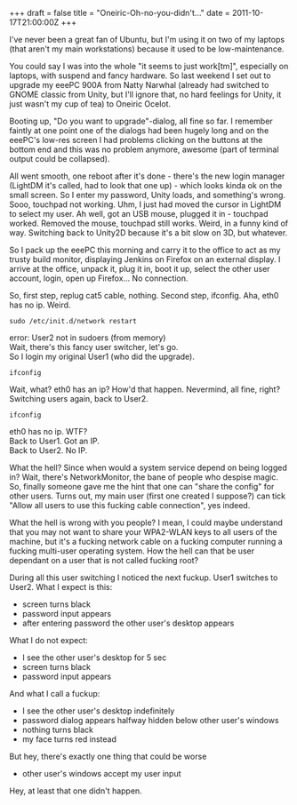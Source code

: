 +++
draft = false
title = "Oneiric-Oh-no-you-didn't..."
date = 2011-10-17T21:00:00Z
+++



I've never been a great fan of Ubuntu, but I'm using it on two of my laptops  
(that aren't my main workstations) because it used to be low-maintenance.

You could say I was into the whole "it seems to just work[tm]", especially on
 laptops, with suspend and fancy hardware. So last weekend I set out to upgrade
 my eeePC 900A from Natty Narwhal (already had switched to GNOME classic from
 Unity, but I'll ignore that, no hard feelings for Unity, it just wasn't my
 cup of tea) to Oneiric Ocelot.

Booting up, "Do you want to upgrade"-dialog, all fine so far. I remember faintly
 at one point one of the dialogs had been hugely long and on the eeePC's low-res
 screen I had problems clicking on the buttons at the bottom end and this was
 no problem anymore, awesome (part of terminal output could be collapsed).

All went smooth, one reboot after it's done - there's the new login manager
 (LightDM it's called, had to look that one up) - which looks kinda ok on the
 small screen. So I enter my password, Unity loads, and something's wrong.
 Sooo, touchpad not working. Uhm, I just had moved the cursor in LightDM to
 select my user. Ah well, got an USB mouse, plugged it in - touchpad worked.
 Removed the mouse, touchpad still works. Weird, in a funny kind of way.
 Switching back to Unity2D because it's a bit slow on 3D, but whatever.

So I pack up the eeePC this morning and carry it to the office to act as my
 trusty build monitor, displaying Jenkins on Firefox on an external display.
 I arrive at the office, unpack it, plug it in, boot it up, select the other
 user account, login, open up Firefox... No connection.

So, first step, replug cat5 cable, nothing.
 Second step, ifconfig. Aha, eth0 has no ip. Weird. 

    sudo /etc/init.d/network restart

 error: User2 not in sudoers (from memory)  
 Wait, there's this fancy user switcher, let's go.  
 So I login my original User1 (who did the upgrade).  

    ifconfig

 Wait, what? eth0 has an ip? How'd that happen. Nevermind, all fine, right?  
 Switching users again, back to User2.  

    ifconfig

 eth0 has no ip. WTF?  
 Back to User1. Got an IP.  
 Back to User2. No IP.  

 What the hell? Since when would a system service depend on being logged in?
 Wait, there's NetworkMonitor, the bane of people who despise magic.
 So, finally someone gave me the hint that one can "share the config" for
 other users. Turns out, my main user (first one created I suppose?) can tick
 "Allow all users to use this fucking cable connection", yes indeed.

What the hell is wrong with you people? I mean, I could maybe understand
 that you may not want to share your WPA2-WLAN keys to all users of the
 machine, but it's a fucking network cable on a fucking computer running a
 fucking multi-user operating system. How the hell can that be user dependant
 on a user that is not called fucking root?

During all this user switching I noticed the next fuckup.
 User1 switches to User2. What I expect is this:

 - screen turns black
 - password input appears
 - after entering password the other user's desktop appears

What I do not expect:

 - I see the other user's desktop for 5 sec
 - screen turns black
 - password input appears

And what I call a fuckup:

 - I see the other user's desktop indefinitely
 - password dialog appears halfway hidden below other user's windows
 - nothing turns black
 - my face turns red instead

But hey, there's exactly one thing that could be worse
 - other user's windows accept my user input

Hey, at least that one didn't happen.